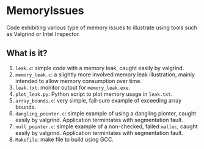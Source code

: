 # MemoryIssues
Code exhibiting various type of memory issues to illustrate using tools
such as Valgrind or Intel Inspector.

## What is it?
1. `leak.c`: simple code with a memory leak, caught easily by valgrind.
1. `memory_leak.c`: a slightly more involved memory leak illustration,
    mainly intended to allow memory consumption over time.
1. `leak.txt`: monitor output for `memory_leak.exe`.
1. `plot_leak.py`: Python script to plot memory usage in `leak.txt`.
1. `array_bounds.c`: very simple, fail-sure example of exceeding array
    bounds.
1. `dangling_pointer.c`: simple example of using a dangling pionter,
    caught easily by valgrind. Application termintates with segmentation
    fault.
1. `null_pointer.c`: simple example of a non-checked, failed `malloc`,
    caught easily by valgrind. Application termintates with segmentation
    fault.
1. `Makefile`: make file to build using GCC.
